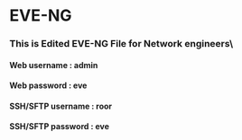 # EVE-NG
### This is Edited EVE-NG File for Network engineers\
#### Web username : admin
#### Web password : eve

#### SSH/SFTP username : roor
#### SSH/SFTP password : eve

